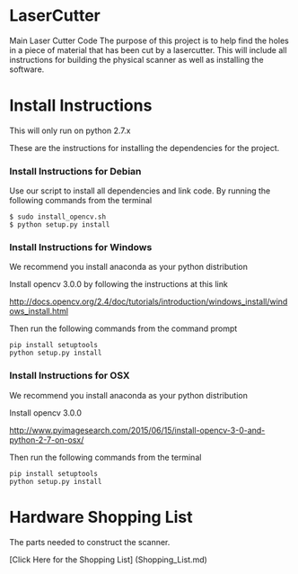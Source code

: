 # LaserCutter
Main Laser Cutter Code
The purpose of this project is to help find the holes in a piece of material that has been cut by a lasercutter.
This will include all instructions for building the physical scanner as well as installing the software.

# Install Instructions
This will only run on python 2.7.x

These are the instructions for installing the dependencies for the project.
### Install Instructions for Debian
Use our script to install all dependencies and link code. By running the following commands from the terminal
```
$ sudo install_opencv.sh
$ python setup.py install
```

### Install Instructions for Windows
We recommend you install anaconda as your python distribution

Install opencv 3.0.0 by following the instructions at this link

http://docs.opencv.org/2.4/doc/tutorials/introduction/windows_install/windows_install.html

Then run the following commands from the command prompt
```
pip install setuptools
python setup.py install
```

### Install Instructions for OSX
We recommend you install anaconda as your python distribution

Install opencv 3.0.0

http://www.pyimagesearch.com/2015/06/15/install-opencv-3-0-and-python-2-7-on-osx/

Then run the following commands from the terminal
```
pip install setuptools
python setup.py install
```

# Hardware Shopping List
The parts needed to construct the scanner.

[Click Here for the Shopping List] (Shopping_List.md)
